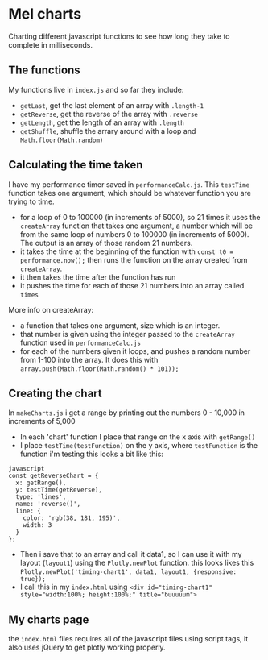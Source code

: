 Mel charts
=========

Charting different javascript functions to see how long they take to complete in milliseconds.


The functions
---------

My functions live in `index.js` and so far they include:

* `getLast`, get the last element of an array with `.length-1`
* `getReverse`, get the reverse of the array with `.reverse`
* `getLength`, get the length of an array with `.length`
* `getShuffle`, shuffle the arrary around with a loop and `Math.floor(Math.random)`


Calculating the time taken
-----------

I have my performance timer saved in `performanceCalc.js`. This `testTime` function takes one argument, which should be whatever function you are trying to time. 

* for a loop of 0 to 100000 (in increments of 5000), so 21 times it uses the `createArray` function that takes one argument, a number which will be from the same loop of numbers 0 to 100000 (in increments of 5000). The output is an array of those random 21 numbers.
* it takes the time at the beginning of the function with `const t0 = performance.now();` then runs the function on the array created from `createArray`. 
* it then takes the time after the function has run
* it pushes the time for each of those 21 numbers into an array called `times`

More info on createArray:

* a function that takes one argument, size which is an integer.
* that number is given using the integer passed to the `createArray` function used in `performanceCalc.js`
* for each of the numbers given it loops, and pushes a random number from 1-100 into the array. It does this with `array.push(Math.floor(Math.random() * 101));`

Creating the chart
----------

In `makeCharts.js` i get a range by printing out the numbers 0 - 10,000 in increments of 5,000

* In each 'chart' function I place that range on the x axis with `getRange()`
* I place `testTime(testFunction)` on the y axis, where `testFunction` is the function i'm testing 
this looks a bit like this: 

```
javascript
const getReverseChart = {
  x: getRange(),
  y: testTime(getReverse),
  type: 'lines',
  name: 'reverse()',
  line: {
    color: 'rgb(38, 181, 195)',
    width: 3
  }
};
```

* Then i save that to an array and call it data1, so I can use it with my layout (`layout1`) using the `Plotly.newPlot` function.
this looks likes this `Plotly.newPlot('timing-chart1', data1, layout1, {responsive: true});`
* I call this in my `index.html` using `<div id="timing-chart1" style="width:100%; height:100%;" title="buuuuum">`


My charts page
--------

the `index.html` files requires all of the javascript files using script tags, it also uses jQuery to get plotly working properly. 
